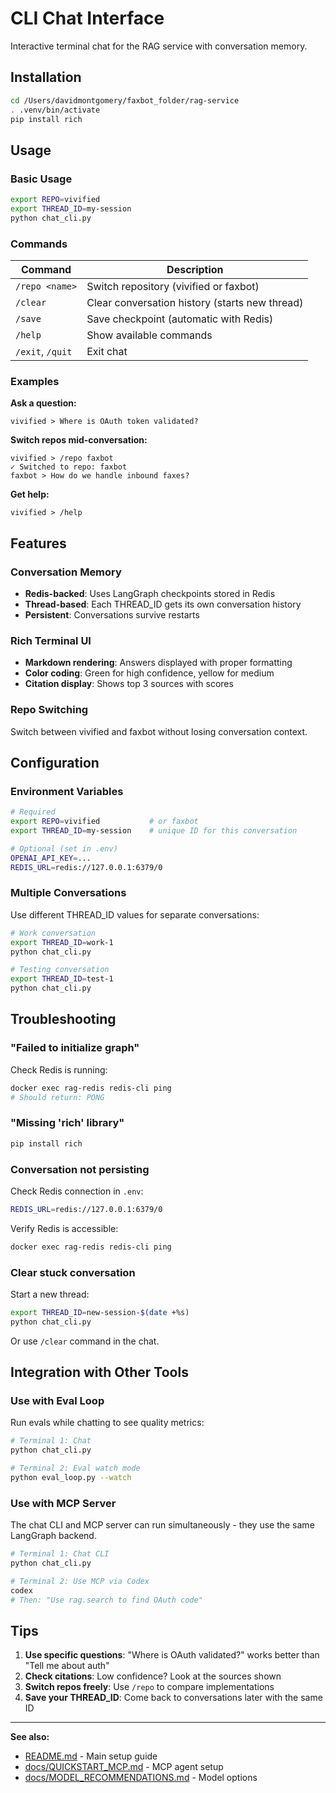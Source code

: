 # CLI Chat Interface

Interactive terminal chat for the RAG service with conversation memory.

## Installation

```bash
cd /Users/davidmontgomery/faxbot_folder/rag-service
. .venv/bin/activate
pip install rich
```

## Usage

### Basic Usage

```bash
export REPO=vivified
export THREAD_ID=my-session
python chat_cli.py
```

### Commands

| Command | Description |
|---------|-------------|
| `/repo <name>` | Switch repository (vivified or faxbot) |
| `/clear` | Clear conversation history (starts new thread) |
| `/save` | Save checkpoint (automatic with Redis) |
| `/help` | Show available commands |
| `/exit`, `/quit` | Exit chat |

### Examples

**Ask a question:**
```
vivified > Where is OAuth token validated?
```

**Switch repos mid-conversation:**
```
vivified > /repo faxbot
✓ Switched to repo: faxbot
faxbot > How do we handle inbound faxes?
```

**Get help:**
```
vivified > /help
```

## Features

### Conversation Memory
- **Redis-backed**: Uses LangGraph checkpoints stored in Redis
- **Thread-based**: Each THREAD_ID gets its own conversation history
- **Persistent**: Conversations survive restarts

### Rich Terminal UI
- **Markdown rendering**: Answers displayed with proper formatting
- **Color coding**: Green for high confidence, yellow for medium
- **Citation display**: Shows top 3 sources with scores

### Repo Switching
Switch between vivified and faxbot without losing conversation context.

## Configuration

### Environment Variables

```bash
# Required
export REPO=vivified           # or faxbot
export THREAD_ID=my-session    # unique ID for this conversation

# Optional (set in .env)
OPENAI_API_KEY=...
REDIS_URL=redis://127.0.0.1:6379/0
```

### Multiple Conversations

Use different THREAD_ID values for separate conversations:

```bash
# Work conversation
export THREAD_ID=work-1
python chat_cli.py

# Testing conversation
export THREAD_ID=test-1
python chat_cli.py
```

## Troubleshooting

### "Failed to initialize graph"

Check Redis is running:
```bash
docker exec rag-redis redis-cli ping
# Should return: PONG
```

### "Missing 'rich' library"

```bash
pip install rich
```

### Conversation not persisting

Check Redis connection in `.env`:
```bash
REDIS_URL=redis://127.0.0.1:6379/0
```

Verify Redis is accessible:
```bash
docker exec rag-redis redis-cli ping
```

### Clear stuck conversation

Start a new thread:
```bash
export THREAD_ID=new-session-$(date +%s)
python chat_cli.py
```

Or use `/clear` command in the chat.

## Integration with Other Tools

### Use with Eval Loop

Run evals while chatting to see quality metrics:

```bash
# Terminal 1: Chat
python chat_cli.py

# Terminal 2: Eval watch mode
python eval_loop.py --watch
```

### Use with MCP Server

The chat CLI and MCP server can run simultaneously - they use the same LangGraph backend.

```bash
# Terminal 1: Chat CLI
python chat_cli.py

# Terminal 2: Use MCP via Codex
codex
# Then: "Use rag.search to find OAuth code"
```

## Tips

1. **Use specific questions**: "Where is OAuth validated?" works better than "Tell me about auth"
2. **Check citations**: Low confidence? Look at the sources shown
3. **Switch repos freely**: Use `/repo` to compare implementations
4. **Save your THREAD_ID**: Come back to conversations later with the same ID

---

**See also:**
- [README.md](../README.md) - Main setup guide
- [docs/QUICKSTART_MCP.md](QUICKSTART_MCP.md) - MCP agent setup
- [docs/MODEL_RECOMMENDATIONS.md](MODEL_RECOMMENDATIONS.md) - Model options

